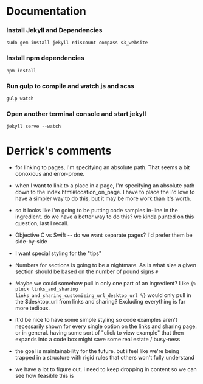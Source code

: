 Documentation
=======

### Install Jekyll and Dependencies
```
sudo gem install jekyll rdiscount compass s3_website
```

### Install npm dependencies
```
npm install
```

### Run gulp to compile and watch js and scss
```
gulp watch
```

### Open another terminal console and start jekyll
```
jekyll serve --watch
```

Derrick's comments
=======

- for linking to pages, I'm specifying an absolute path. That seems a bit obnoxious and error-prone.
- when I want to link to a place in a page, I'm specifying an absolute path down to the index.html#location_on_page. I have to place the <a id="location_on_page"> I'd love to have a simpler way to do this, but it may be more work than it's worth.
- so it looks like i'm going to be putting code samples in-line in the ingredient. do we have a better way to do this? we kinda punted on this question, last I recall.
- Objective C vs Swift -- do we want separate pages? I'd prefer them be side-by-side
- I want special styling for the "tips"
- Numbers for sections is going to be a nightmare. As is what size a given section should be based on the number of pound signs `#`
- Maybe we could somehow pull in only one part of an ingredient? Like `{% pluck links_and_sharing links_and_sharing_customizing_url_desktop_url %}` would only pull in the $desktop_url from links and sharing? Excluding everything is far more tedious.
- it'd be nice to have some simple styling so code examples aren't necessarily shown for every single option on the links and sharing page. or in general. having some sort of "click to view example" that then expands into a code box might save some real estate / busy-ness
- the goal is maintainability for the future. but i feel like we're being trapped in a structure with rigid rules that others won't fully understand

- we have a lot to figure out. i need to keep dropping in content so we can see how feasible this is